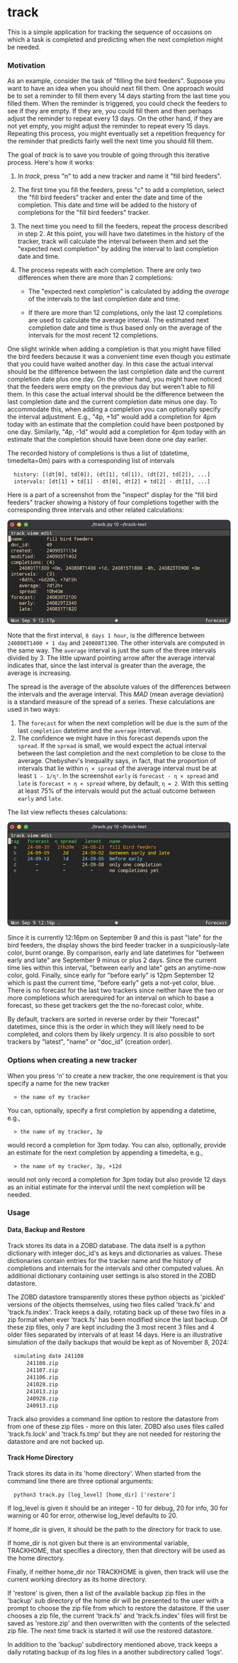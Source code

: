# track

This is a simple application for tracking the sequence of occasions on which a task is completed and predicting when the next completion might be needed.

### Motivation

As an example, consider the task of "filling the bird feeders". Suppose you want to have an idea when you should next fill them. One approach would be to set a reminder to fill them every 14 days starting from the last time you filled them. When the reminder is triggered, you could check the feeders to see if they are empty. If they are, you could fill them and then perhaps adjust the reminder to repeat every 13 days. On the other hand, if they are not yet empty, you might adjust the reminder to repeat every 15 days. Repeating this process, you might eventually set a repetition frequency for the reminder that predicts fairly well the next time you should fill them.

The goal of *track* is to save you trouble of going through this iterative process. Here's how it works:


1. In *track*, press "n" to add a new tracker and name it "fill bird feeders".
2. The first time you fill the feeders, press "c" to add a completion, select the "fill bird feeders" tracker and enter the date and time of the completion. This date and time will be added to the history of completions for the "fill bird feeders" tracker.
3. The next time you need to fill the feeders, repeat the process described in step 2. At this point, you will have two datetimes in the history of the tracker, track will calculate the interval between them and set the "expected next completion" by adding the interval to last completion date and time.
4. The process repeats with each completion. There are only two differences when there are more than 2 completions:

      - The "expected next completion" is calculated by adding the *average* of the intervals to the last completion date and time.

      - If there are more than 12 completions, only the last 12 completions are used to calculate the average interval. The estimated next completion date and time is thus based only on the average of the intervals for the most recent 12 completions.

One slight wrinkle when adding a completion is that you might have filled the bird feeders because it was a convenient time even though you estimate that you could have waited another day. In this case the actual interval should be the difference between the last completion date and the current completion date plus one day. On the other hand, you might have noticed that the feeders were empty on the previous day but weren't able to fill them. In this case the actual interval should be the difference between the last completion date and the current completion date minus one day. To accommodate this, when adding a completion you can optionally specify the interval adjustment. E.g., "4p, +1d" would add a completion for 4pm today with an estimate that the completion could have been postponed by one day. Similarly, "4p, -1d" would add a completion for 4pm today with an estimate that the completion should have been done one day earlier.

The recorded history of completions is thus a list of (datetime, timedelta=0m) pairs with a corresponding list of intervals

      history: [(dt[0], td[0]), (dt[1], td[1]), (dt[2], td[2]), ...]
      intervals: [dt[1] + td[1] - dt[0], dt[2] + td[2] - dt[1], ...]

Here is a part of a screenshot from the "inspect" display for the "fill bird feeders" tracker showing a history of four completions together with the corresponding three intervals and other related calculations:

![inspect view](tracker_inspect.png)

Note that the first interval, `8 days 1 hour`, is the difference between `240808T1400 + 1 day` and `240808T1300`.  The other intervals are computed in the same way. The `average` interval is just the sum of the three intervals divided by 3. The little upward pointing arrow after the average interval indicates that, since the last interval is greater than the average, the average is increasing.

The spread is the average of the absolute values of the differences between the intervals and the average interval. This *MAD* (mean average deviation) is a standard measure of the spread of a series. These calculations are used in two ways:

1. The `forecast` for when the next completion will be due is the sum of the last `completion` datetime and the `average` interval.
2. The confidence we might have in this forecast depends upon the `spread`. If the `spread` is small, we would expect the actual interval between the last completion and the next completion to be close to the average. Chebyshev's Inequality says, in fact, that the proportion of intervals that lie within `η × spread` of the average interval must be at least `1 - 1/η²`. In the screenshot `early` is `forecast - η × spread` and `late` is `forecast + η × spread` where, by default, `η = 2`. With this setting at least 75% of the intervals would put the actual outcome between `early` and `late`.

The list view reflects theses calculations:

![list view](tracker_list.png)

Since it is currently 12:16pm on September 9 and this is past "late" for the bird feeders, the display shows the bird feeder tracker in a suspiciously-late color, burnt orange. By comparison, early and late datetimes for "between early and late" are September 9 minus or plus 2 days.  Since the current time lies within this interval, "between early and late" gets an anytime-now color, gold. Finally, since early for "before early" is 12pm September 12 which is past the current time, "before early" gets a not-yet color, blue. There is no forecast for the last two trackers since neither have the two or more completions which arerequired for an interval on which to base a forecast, so these get trackers get the the no-forecast color, white.

By default, trackers are sorted in reverse order by their "forecast" datetimes, since this is the order in which they will likely need to be completed, and colors them by likely urgency. It is also possible to sort trackers by "latest", "name" or "doc_id" (creation order).

### Options when creating a new tracker

When you press 'n' to create a new tracker, the one requirement is that you specify a name for the new tracker

      > the name of my tracker

You can, optionally, specify a first completion by appending a datetime, e.g.,

      > the name of my tracker, 3p

would record a completion for 3pm today. You can also, optionally, provide an estimate for the next completion by appending a timedelta, e.g.,

      > the name of my tracker, 3p, +12d

would not only record a completion for 3pm today but also provide 12 days as an initial estimate for the interval until the next completion will be needed.

### Usage

#### Data, Backup and Restore

Track stores its data in a ZOBD database.  The data itself is a python dictionary with integer doc_id's as keys and dictionaries as values. These dictionaries contain entries for the tracker name and the history of completions and internals for the intervals and other computed values.  An additional dictionary containing user settings is also stored in the ZOBD datastore.

The ZOBD datastore transparently stores these python objects as 'pickled' versions of the objects themselves, using two files called 'track.fs' and 'track.fs.index'. Track keeps a daily, rotating back up of these two files in a zip format when ever 'track.fs' has been modified since the last backup.  Of these zip files, only 7 are kept  including the 3 most recent 3 files and 4 older files separated by intervals of at least 14 days. Here is an illustrative simulation of the daily backups that would be kept as of November 8, 2024:

      simulating date 241108
          241108.zip
          241107.zip
          241106.zip
          241028.zip
          241013.zip
          240928.zip
          240913.zip

Track also provides a command line option to restore the datastore from from one of these zip files - more on this later.  ZOBD also uses files called 'track.fs.lock' and 'track.fs.tmp' but they are not needed for restoring the datastore and are not backed up.

#### Track Home Directory

Track stores its data in its 'home directory'. When started from the command line there are three optional arguments:

      python3 track.py [log_level] [home_dir] ['restore']

If log_level is given it should be an integer - 10 for debug, 20 for info, 30 for warning or 40 for error, otherwise log_level defaults to 20.

If home_dir is given, it should be the path to the directory for track to use.

If home_dir is not given but there is an environmental variable, TRACKHOME, that specifies a directory, then that directory will be used as the home directory.

Finally, if neither home_dir nor TRACKHOME is given, then track will use the current working directory as its home directory.

If 'restore' is given, then a list of the available backup zip files in the 'backup' sub directory of the home dir will be presented to the user with a prompt to choose the zip file from which to restore the datastore. If the user chooses a zip file, the current 'track.fs' and 'track.fs.index' files will first be saved as 'restore.zip' and then overwritten with the contents of the selected zip file. The next time track is started it will use the restored datastore.

In addition to the 'backup' subdirectory mentioned above, track keeps a daily rotating backup of its log files in a another subdirectory called 'logs'.